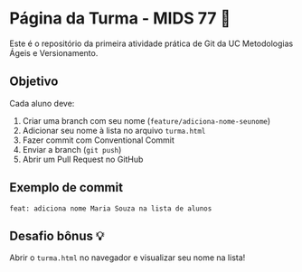 # Página da Turma - MIDS 77 📘

Este é o repositório da primeira atividade prática de Git da UC Metodologias Ágeis e Versionamento.

## Objetivo
Cada aluno deve:
1. Criar uma branch com seu nome (`feature/adiciona-nome-seunome`)
2. Adicionar seu nome à lista no arquivo `turma.html`
3. Fazer commit com Conventional Commit
4. Enviar a branch (`git push`)
5. Abrir um Pull Request no GitHub

## Exemplo de commit
```
feat: adiciona nome Maria Souza na lista de alunos
```

## Desafio bônus 💡
Abrir o `turma.html` no navegador e visualizar seu nome na lista!
